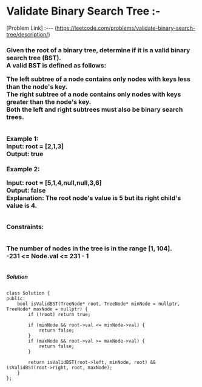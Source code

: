 # Validate Binary Search Tree :-

[Problem Link] :--- (https://leetcode.com/problems/validate-binary-search-tree/description/)

<h3>
Given the root of a binary tree, determine if it is a valid binary search tree (BST).
<br>
A valid BST is defined as follows:<br>

The left subtree of a node contains only nodes with keys less than the node's key.<br>
The right subtree of a node contains only nodes with keys greater than the node's key.<br>
Both the left and right subtrees must also be binary search trees.<br><br>

Example 1:<br>
Input: root = [2,1,3]<br>
Output: true<br><br>
Example 2:<br>


Input: root = [5,1,4,null,null,3,6]<br>
Output: false<br>
Explanation: The root node's value is 5 but its right child's value is 4.<br><br>
 

Constraints:<br><br>

The number of nodes in the tree is in the range [1, 104].<br>
-231 <= Node.val <= 231 - 1<br><br>
  
</h3>

***Solution***

```

class Solution {
public:
    bool isValidBST(TreeNode* root, TreeNode* minNode = nullptr, TreeNode* maxNode = nullptr) {
        if (!root) return true;

        if (minNode && root->val <= minNode->val) {
            return false;
        }
        if (maxNode && root->val >= maxNode->val) {
            return false;
        }

        return isValidBST(root->left, minNode, root) && isValidBST(root->right, root, maxNode);
    }
};

```
